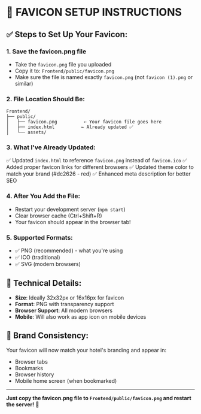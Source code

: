 # 🎯 FAVICON SETUP INSTRUCTIONS

## ✅ Steps to Set Up Your Favicon:

### 1. **Save the favicon.png file**
- Take the `favicon.png` file you uploaded
- Copy it to: `Frontend/public/favicon.png`
- Make sure the file is named exactly `favicon.png` (not `favicon (1).png` or similar)

### 2. **File Location Should Be:**
```
Frontend/
├── public/
│   ├── favicon.png          ← Your favicon file goes here
│   ├── index.html          ← Already updated ✅
│   └── assets/
```

### 3. **What I've Already Updated:**
✅ Updated `index.html` to reference `favicon.png` instead of `favicon.ico`
✅ Added proper favicon links for different browsers
✅ Updated theme color to match your brand (#dc2626 - red)
✅ Enhanced meta description for better SEO

### 4. **After You Add the File:**
- Restart your development server (`npm start`)
- Clear browser cache (Ctrl+Shift+R)
- Your favicon should appear in the browser tab!

### 5. **Supported Formats:**
- ✅ PNG (recommended) - what you're using
- ✅ ICO (traditional)
- ✅ SVG (modern browsers)

## 🔧 **Technical Details:**
- **Size**: Ideally 32x32px or 16x16px for favicon
- **Format**: PNG with transparency support
- **Browser Support**: All modern browsers
- **Mobile**: Will also work as app icon on mobile devices

## 🎨 **Brand Consistency:**
Your favicon will now match your hotel's branding and appear in:
- Browser tabs
- Bookmarks
- Browser history
- Mobile home screen (when bookmarked)

---

**Just copy the favicon.png file to `Frontend/public/favicon.png` and restart the server!** 🚀
